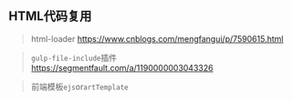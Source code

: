 ## HTML代码复用

> html-loader https://www.cnblogs.com/mengfangui/p/7590615.html

> `gulp-file-include`插件  https://segmentfault.com/a/1190000003043326

> 前端模板`ejs`or`artTemplate`